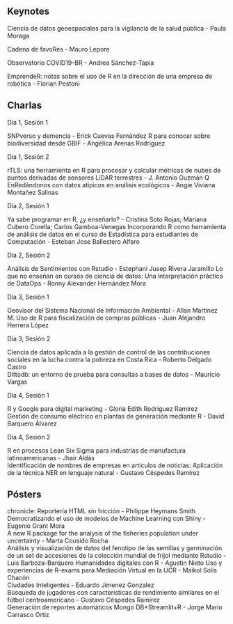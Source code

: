 ## Keynotes

Ciencia de datos geoespaciales para la vigilancia de la salud pública - Paula Moraga

Cadena de favoRes - Mauro Lepore

Observatorio COVID19-BR - Andrea Sánchez-Tapia

EmprendeR: notas sobre el uso de R en la dirección de una empresa de robótica - Florian Pestoni


## Charlas

Día 1, Sesión 1

SNPverso y demencia - Erick Cuevas Fernández
R para conocer sobre biodiversidad desde GBIF - Angélica Arenas Rodríguez

Día 1, Sesión 2

rTLS: una herramienta en R para procesar y calcular métricas de nubes de puntos derivadas de sensores LiDAR terrestres - J. Antonio Guzmán Q
EnRedándonos con datos atípicos en análisis ecológicos - Angie Viviana Montañez Salinas

Día 2, Sesión 1

Ya sabe programar en R, ¿y enseñarlo? - Cristina Soto Rojas; Mariana Cubero Corella; Carlos Gamboa-Venegas
Incorporando R como herramienta de análisis de datos en el curso de Estadística para estudiantes de Computación - Esteban Jose Ballestero Alfaro

Día 2, Sesión 2

Análisis de Sentimientos con Rstudio - Estephani Jusep Rivera Jaramillo
Lo que no enseñan en cursos de ciencia de datos: Una interpretación práctica de DataOps - Ronny Alexander Hernández Mora

Día 3, Sesión 1

Geovisor del Sistema Nacional de Información Ambiental - Allan Martínez M.
Uso de R para fiscalización de compras públicas - Juan Alejandro Herrera López

Día 3, Sesión 2

Ciencia de datos aplicada a la gestión de control de las contribuciones sociales en la lucha contra la pobreza en Costa Rica - Roberto Delgado Castro	
Dittodb: un entorno de prueba para consultas a bases de datos - Mauricio Vargas	

Día 4, Sesión 1

R y Google para digital marketing - Gloria Edith Rodriguez Ramirez	
Gestión de consumo eléctrico en plantas de generación mediante R - David Barquero Álvarez	

Día 4, Sesión 2

R en procesos Lean Six Sigma para industrias de manufactura latinoamericanas - Jhair Aldás	
Identificación de nombres de empresas en artículos de noticias: Aplicación de la técnica NER en lenguaje natural - Gustavo Céspedes Ramírez	


## Pósters

chronicle: Reportería HTML sin fricción	- Philippe Heymans Smith	
Democratizando el uso de modelos de Machine Learning con Shiny	- Eugenio Grant Mora	
A new R package for the analysis of the fisheries population under uncertainty - Marta Cousido Rocha	
Análisis y visualización de datos del fenotipo de las semillas y germinación de un set de accesiones de la colección mundial de frijol mediante Rstudio	- Luis Barboza-Barquero	
Humanidades digitales con R	- Agustin Nieto	
Uso y experiencias de R-exams para Mediación Virtual en la UCR	- Maikol Solís Chacón	
Ciudades Inteligentes	- Eduardo Jimenez Gonzalez	
Búsqueda de jugadores con características de rendimiento similares en el fútbol centroamericano	- Gustavo Céspedes Ramírez	
Generación de reportes automáticos Mongo DB+Streamlit+R - Jorge Mario Carrasco Ortiz	
